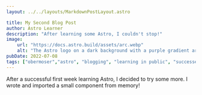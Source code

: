 ```yaml
---
layout: ../../layouts/MarkdownPostLayout.astro

title: My Second Blog Post
author: Astro Learner
description: "After learning some Astro, I couldn't stop!"
image:
    url: "https://docs.astro.build/assets/arc.webp"
    alt: "The Astro logo on a dark background with a purple gradient arc."
pubDate: 2022-07-08
tags: ["obermoser","astro", "blogging", "learning in public", "successes"]
---
```

After a successful first week learning Astro, I decided to try some more. I wrote and imported a small component from memory!